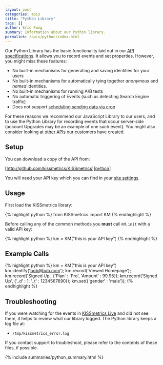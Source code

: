 ```yaml
---
layout: post
categories: apis
title: "Python Library"
tags: []
author: Eric Fung
summary: Information about our Python library.
permalink: /apis/python/index.html
---
```

Our Python Library has the basic functionality laid out in our [API specifications][specs]. It allows you to record events and set properties. However, you might miss these features:

* No built-in mechanisms for generating and saving identities for your users
* No built-in mechanisms for automatically tying together *anonymous* and *named* identities.
* No built-in mechanisms for running A/B tests
* No automatic triggering of Events (such as detecting Search Engine traffic)
* Does not support [scheduling sending data via cron][cron]

For these reasons we recommend our JavaScript Library to our users, and to use the Python Library for recording events that occur server-side (account Upgrades may be an example of one such event). You might also consider looking at [other APIs][other] our customers have created.

## Setup

You can download a copy of the API from:

[http://github.com/kissmetrics/KISSmetrics][python]

You will need your API key which you can find in your [site settings][site-settings].

## Usage

First load the KISSmetrics library:

{% highlight python %}
from KISSmetrics import KM
{% endhighlight %}

Before calling any of the common methods you **must** call `KM.init` with a valid API key:

{% highlight python %}
km = KM("this is your API key")
{% endhighlight %}

## Example Calls

{% highlight python %}
km = KM("this is your API key")
km.identify('bob@bob.com');
km.record('Viewed Homepage');
km.record('Signed Up', {'Plan' : 'Pro', 'Amount' : 99.95});
km.record('Signed Up', {'_d' : 1, '_t' : 1234567890});
km.set({'gender' : 'male'});
{% endhighlight %}

## Troubleshooting

If you were watching for the events in [KISSmetrics Live][live] and did not see them, it helps to review what our library logged. The Python library keeps a log file at:

* `/tmp/kissmetrics_error.log`

If you contact support to troubleshoot, please refer to the contents of these files, if possible.

{% include summaries/python_summary.html %}

[specs]: /apis/specifications
[identity]: /getting-started/understanding-identities
[other]: /apis/other
[cron]: /apis/cron
[site-settings]:https://www.kissmetrics.com/settings
[python]: http://github.com/kissmetrics/KISSmetrics
[live]: /tools/live